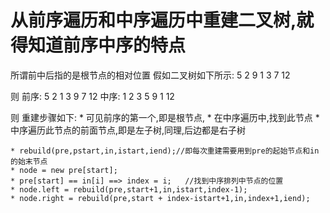 # 从前序遍历和中序遍历中重建二叉树,就得知道前序中序的特点
所谓前中后指的是根节点的相对位置
假如二叉树如下所示:
	    5
	2        9 
    1	    3  7    12

则 前序: 5 2 1 3 9 7 12
   中序: 1 2 3 5 9 1 12

则 重建步骤如下:
    * 可见前序的第一个,即是根节点,
    * 在中序遍历中,找到此节点
    * 中序遍历此节点的前面节点,即是左子树,同理,后边都是右子树

	* rebuild(pre,pstart,in,istart,iend);//即每次重建需要用到pre的起始节点和in的始末节点
	* node = new pre[start];
	* pre[start] == in[i] ==> index = i;   //找到中序排列中节点的位置
	* node.left = rebuild(pre,start+1,in,istart,index-1);
	* node.right = rebuild(pre,start + index-istart+1,in,index+1,iend);


    
	
